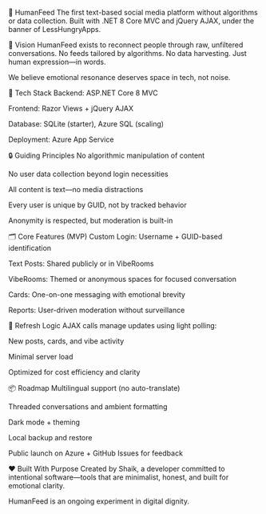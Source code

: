 ﻿🧠 HumanFeed
The first text-based social media platform without algorithms or data collection. Built with .NET 8 Core MVC and jQuery AJAX, under the banner of LessHungryApps.

🌱 Vision
HumanFeed exists to reconnect people through raw, unfiltered conversations. No feeds tailored by algorithms. No data harvesting. Just human expression—in words.

We believe emotional resonance deserves space in tech, not noise.

🚀 Tech Stack
Backend: ASP.NET Core 8 MVC

Frontend: Razor Views + jQuery AJAX

Database: SQLite (starter), Azure SQL (scaling)

Deployment: Azure App Service

🔒 Guiding Principles
No algorithmic manipulation of content

No user data collection beyond login necessities

All content is text—no media distractions

Every user is unique by GUID, not by tracked behavior

Anonymity is respected, but moderation is built-in

🗂️ Core Features (MVP)
Custom Login: Username + GUID-based identification

Text Posts: Shared publicly or in VibeRooms

VibeRooms: Themed or anonymous spaces for focused conversation

Cards: One-on-one messaging with emotional brevity

Reports: User-driven moderation without surveillance

🔁 Refresh Logic
AJAX calls manage updates using light polling:

New posts, cards, and vibe activity

Minimal server load

Optimized for cost efficiency and clarity

📦 Roadmap
Multilingual support (no auto-translate)

Threaded conversations and ambient formatting

Dark mode + theming

Local backup and restore

Public launch on Azure + GitHub Issues for feedback

❤️ Built With Purpose
Created by Shaik, a developer committed to intentional software—tools that are minimalist, honest, and built for emotional clarity.

HumanFeed is an ongoing experiment in digital dignity.